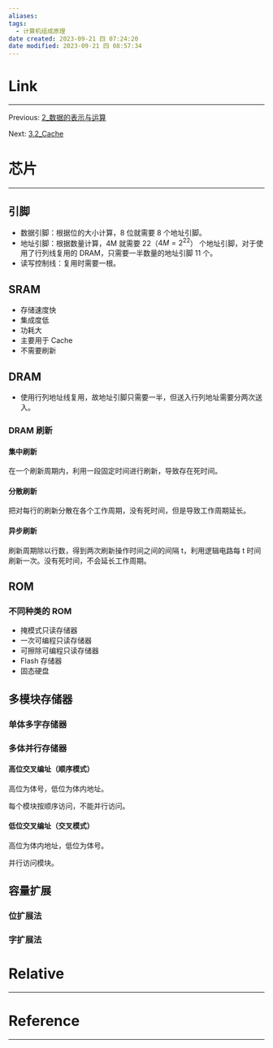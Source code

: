 ```yaml
---
aliases: 
tags:
  - 计算机组成原理
date created: 2023-09-21 四 07:24:20
date modified: 2023-09-21 四 08:57:34
---
```


# Link

---

Previous: [2_数据的表示与运算](2_数据的表示与运算.md)

Next: [3.2_Cache](3.2_Cache.md)

# 芯片

---

## 引脚

- 数据引脚：根据位的大小计算，8 位就需要 8 个地址引脚。
- 地址引脚：根据数量计算，4M 就需要 22（$4M=2^{22}$） 个地址引脚，对于使用了行列线复用的 DRAM，只需要一半数量的地址引脚 11 个。
- 读写控制线：复用时需要一根。

## SRAM

- 存储速度快
- 集成度低
- 功耗大
- 主要用于 Cache
- 不需要刷新

## DRAM

- 使用行列地址线复用，故地址引脚只需要一半，但送入行列地址需要分两次送入。

### DRAM 刷新

#### 集中刷新

在一个刷新周期内，利用一段固定时间进行刷新，导致存在死时间。

#### 分散刷新

把对每行的刷新分散在各个工作周期，没有死时间，但是导致工作周期延长。

#### 异步刷新

刷新周期除以行数，得到两次刷新操作时间之间的间隔 t，利用逻辑电路每 t 时间刷新一次。没有死时间，不会延长工作周期。

## ROM

### 不同种类的 ROM

- 掩模式只读存储器
- 一次可编程只读存储器
- 可擦除可编程只读存储器
- Flash 存储器
- 固态硬盘

## 多模块存储器

### 单体多字存储器

### 多体并行存储器

#### 高位交叉编址（顺序模式）

高位为体号，低位为体内地址。

每个模块按顺序访问，不能并行访问。

#### 低位交叉编址（交叉模式）

高位为体内地址，低位为体号。

并行访问模块。

## 容量扩展

### 位扩展法

### 字扩展法

# Relative

---

# Reference

---
